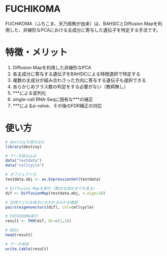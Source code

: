 # FUCHIKOMA
FUCHIKOMA（ふちこま、天乃斑駒が由来）は、BAHSICとDiffusion Mapを利用した、非線形なPCAにおける主成分に寄与した遺伝子を特定する手法です。

# 特徴・メリット
1. Diffusion Mapを利用した非線形なPCA
2. 各主成分に寄与する遺伝子をBAHSICによる特徴選択で特定する
3. 複数の主成分が組み合わさった方向に寄与する遺伝子も選択できる
4. あらかじめクラス数の判定をする必要がない（教師無し）
5. ***による並列化
6. single-cell RNA-Seqに固有な***の補正
7. ***によるp-value、その後のFDR補正の対応

# 使い方
```r
# destinyを読み込む
library(destiny)

# データ読み込み
data("testdata")
data("cellcycle")

# オブジェクト化
testdata.obj <- as.ExpressionSet(testdata)

# Diffusion Mapを実行（第10主成分までを見る）
dif <- DiffusionMap(testdata.obj, n.eigs=10)

# 目視でどの主成分に分かれるのかを確認
pairs(eigenvectors(dif), col=cellcycle)

# FUCHIKOMA実行
result <- FKM(dif, DC=c(1,2))

# DEGs
head(result)

# データ保存
write.table(result)
```

